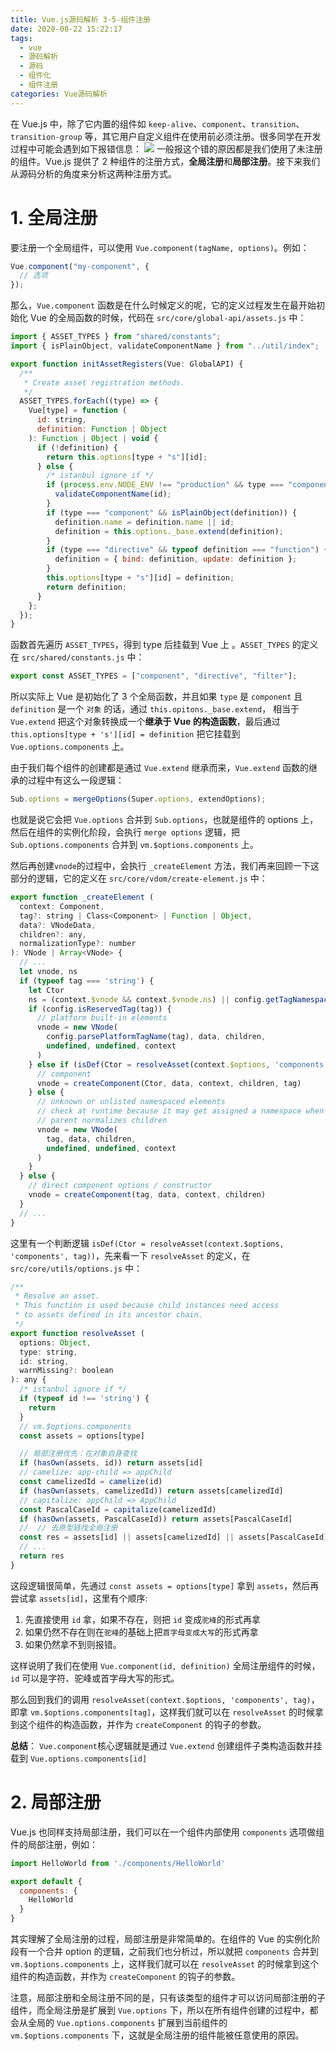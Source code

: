 ```yaml
---
title: Vue.js源码解析 3-5-组件注册
date: 2020-08-22 15:22:17
tags:
  - vue
  - 源码解析
  - 源码
  - 组件化
  - 组件注册
categories: Vue源码解析
---
```


在 Vue.js 中，除了它内置的组件如 `keep-alive`、`component`、`transition`、`transition-group` 等，其它用户自定义组件在使用前必须注册。很多同学在开发过程中可能会遇到如下报错信息：
![](https://cdn.liujiefront.com/images/algorithm/j8xc9.png)
一般报这个错的原因都是我们使用了未注册的组件。Vue.js 提供了 2 种组件的注册方式，**全局注册**和**局部注册**。接下来我们从源码分析的角度来分析这两种注册方式。

<!-- more -->

# 1. 全局注册

要注册一个全局组件，可以使用 `Vue.component(tagName, options)`。例如：

```js
Vue.component("my-component", {
  // 选项
});
```

那么，`Vue.component` 函数是在什么时候定义的呢，它的定义过程发生在最开始初始化 Vue 的全局函数的时候，代码在 `src/core/global-api/assets.js` 中：

```js
import { ASSET_TYPES } from "shared/constants";
import { isPlainObject, validateComponentName } from "../util/index";

export function initAssetRegisters(Vue: GlobalAPI) {
  /**
   * Create asset registration methods.
   */
  ASSET_TYPES.forEach((type) => {
    Vue[type] = function (
      id: string,
      definition: Function | Object
    ): Function | Object | void {
      if (!definition) {
        return this.options[type + "s"][id];
      } else {
        /* istanbul ignore if */
        if (process.env.NODE_ENV !== "production" && type === "component") {
          validateComponentName(id);
        }
        if (type === "component" && isPlainObject(definition)) {
          definition.name = definition.name || id;
          definition = this.options._base.extend(definition);
        }
        if (type === "directive" && typeof definition === "function") {
          definition = { bind: definition, update: definition };
        }
        this.options[type + "s"][id] = definition;
        return definition;
      }
    };
  });
}
```

函数首先遍历 `ASSET_TYPES`，得到 type 后挂载到 Vue 上 。`ASSET_TYPES` 的定义在 `src/shared/constants.js` 中：

```js
export const ASSET_TYPES = ["component", "directive", "filter"];
```

所以实际上 Vue 是初始化了 3 个全局函数，并且如果 `type` 是 `component` 且 `definition` 是一个 `对象` 的话，通过 `this.opitons._base.extend`， 相当于 `Vue.extend` 把这个对象转换成一个**继承于 Vue 的构造函数**，最后通过 `this.options[type + 's'][id] = definition` 把它挂载到 `Vue.options.components` 上。

由于我们每个组件的创建都是通过 `Vue.extend` 继承而来，`Vue.extend` 函数的继承的过程中有这么一段逻辑：

```js
Sub.options = mergeOptions(Super.options, extendOptions);
```
也就是说它会把 `Vue.options` 合并到 `Sub.options`，也就是组件的 options 上， 然后在组件的实例化阶段，会执行 `merge options` 逻辑，把 `Sub.options.components` 合并到 `vm.$options.components` 上。

然后再创建`vnode`的过程中，会执行 `_createElement` 方法，我们再来回顾一下这部分的逻辑，它的定义在 `src/core/vdom/create-element.js` 中：

```js
export function _createElement (
  context: Component,
  tag?: string | Class<Component> | Function | Object,
  data?: VNodeData,
  children?: any,
  normalizationType?: number
): VNode | Array<VNode> {
  // ...
  let vnode, ns
  if (typeof tag === 'string') {
    let Ctor
    ns = (context.$vnode && context.$vnode.ns) || config.getTagNamespace(tag)
    if (config.isReservedTag(tag)) {
      // platform built-in elements
      vnode = new VNode(
        config.parsePlatformTagName(tag), data, children,
        undefined, undefined, context
      )
    } else if (isDef(Ctor = resolveAsset(context.$options, 'components', tag))) {
      // component
      vnode = createComponent(Ctor, data, context, children, tag)
    } else {
      // unknown or unlisted namespaced elements
      // check at runtime because it may get assigned a namespace when its
      // parent normalizes children
      vnode = new VNode(
        tag, data, children,
        undefined, undefined, context
      )
    }
  } else {
    // direct component options / constructor
    vnode = createComponent(tag, data, context, children)
  }
  // ...
}
```

这里有一个判断逻辑 `isDef(Ctor = resolveAsset(context.$options, 'components', tag))`，先来看一下 `resolveAsset` 的定义，在 `src/core/utils/options.js` 中：

```js
/**
 * Resolve an asset.
 * This function is used because child instances need access
 * to assets defined in its ancestor chain.
 */
export function resolveAsset (
  options: Object,
  type: string,
  id: string,
  warnMissing?: boolean
): any {
  /* istanbul ignore if */
  if (typeof id !== 'string') {
    return
  }
  // vm.$options.components
  const assets = options[type]

  // 局部注册优先：在对象自身查找
  if (hasOwn(assets, id)) return assets[id]
  // camelize: app-child => appChild
  const camelizedId = camelize(id)
  if (hasOwn(assets, camelizedId)) return assets[camelizedId]
  // capitalize: appChild => AppChild
  const PascalCaseId = capitalize(camelizedId)
  if (hasOwn(assets, PascalCaseId)) return assets[PascalCaseId]
  //  // 去原型链找全局注册
  const res = assets[id] || assets[camelizedId] || assets[PascalCaseId]
  // ...
  return res
}
```
这段逻辑很简单，先通过 `const assets = options[type]` 拿到 `assets`，然后再尝试拿 `assets[id]`，这里有个顺序: 

1. 先直接使用 `id` 拿，如果不存在，则把 `id` 变成`驼峰`的形式再拿
2. 如果仍然不存在则在`驼峰`的基础上把`首字母变成大写`的形式再拿
3. 如果仍然拿不到则报错。

这样说明了我们在使用 `Vue.component(id, definition)` 全局注册组件的时候，`id` 可以是字符、驼峰或首字母大写的形式。

那么回到我们的调用 `resolveAsset(context.$options, 'components', tag)`，即拿 `vm.$options.components[tag]`，这样我们就可以在 `resolveAsset` 的时候拿到这个组件的构造函数，并作为 `createComponent` 的钩子的参数。

**总结**： `Vue.component`核心逻辑就是通过 `Vue.extend` 创建组件子类构造函数并挂载到 `Vue.options.components[id]`

#  2. 局部注册

Vue.js 也同样支持局部注册，我们可以在一个组件内部使用 `components` 选项做组件的局部注册，例如：
```js
import HelloWorld from './components/HelloWorld'

export default {
  components: {
    HelloWorld
  }
}
```

其实理解了全局注册的过程，局部注册是非常简单的。在组件的 Vue 的实例化阶段有一个合并 option 的逻辑，之前我们也分析过，所以就把 `components` 合并到 `vm.$options.components` 上，这样我们就可以在 `resolveAsset` 的时候拿到这个组件的构造函数，并作为 `createComponent` 的钩子的参数。

注意，局部注册和全局注册不同的是，只有该类型的组件才可以访问局部注册的子组件，而全局注册是扩展到 `Vue.options` 下，所以在所有组件创建的过程中，都会从全局的 `Vue.options.components` 扩展到当前组件的 `vm.$options.components` 下，这就是全局注册的组件能被任意使用的原因。
